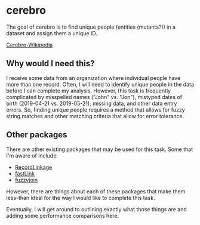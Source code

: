 # cerebro

The goal of cerebro is to find unique people (entities (mutants?)) in a dataset and assign them a unique ID.

[Cerebro-Wikipedia](https://en.wikipedia.org/wiki/Cerebro)

## Why would I need this?

I receive some data from an organization where individual people have more than one record. Often, I will need to identify unique people in the data before I can complete my analysis. However, this task is frequently complicated by misspelled names ("John" vs. "Jon"), mistyped dates of birth (2019-04-21 vs. 2019-05-21), missing data, and other data entry errors. So, finding unique people requires a method that allows for fuzzy string matches and other matching criteria that allow for error tolerance.

## Other packages

There are other existing packages that may be used for this task. Some that I'm aware of include:

* [RecordLinkage](https://github.com/cran/RecordLinkage)   
* [fastLink](https://github.com/kosukeimai/fastLink)   
* [fuzzyjoin](https://github.com/dgrtwo/fuzzyjoin)   

However, there are things about each of these packages that make them less-than ideal for the way I would like to complete this task. 

Eventually, I will get around to outlining exactly what those things are and adding some performance comparisons here.